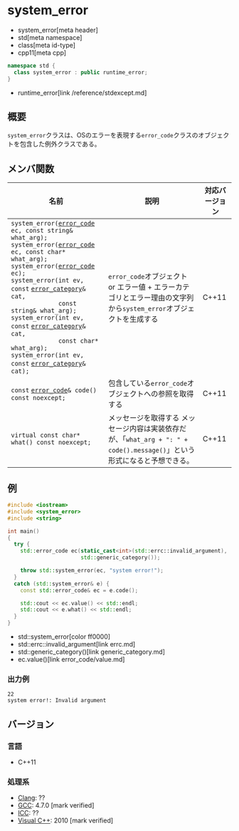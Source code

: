 # system_error
* system_error[meta header]
* std[meta namespace]
* class[meta id-type]
* cpp11[meta cpp]

```cpp
namespace std {
  class system_error : public runtime_error;
}
```
* runtime_error[link /reference/stdexcept.md]

## 概要
`system_error`クラスは、OSのエラーを表現する`error_code`クラスのオブジェクトを包含した例外クラスである。


## メンバ関数

| 名前 | 説明 | 対応バージョン |
|------|------|----------------|
|`system_error(`[`error_code`](error_code.md) `ec, const string& what_arg);`<br/>`system_error(`[`error_code`](error_code.md) `ec, const char* what_arg);`<br/>`system_error(`[`error_code`](error_code.md) `ec);`<br/>`system_error(int ev, const` [`error_category`](error_category.md)`& cat,`<br/>`             const string& what_arg);`<br/>`system_error(int ev, const` [`error_category`](error_category.md)`& cat,`<br/>`             const char* what_arg);`<br/>`system_error(int ev, const` [`error_category`](error_category.md)`& cat);` | `error_code`オブジェクト or エラー値 + エラーカテゴリとエラー理由の文字列から`system_error`オブジェクトを生成する | C++11 |
|`const` [`error_code`](error_code.md)`& code() const noexcept;` | 包含している`error_code`オブジェクトへの参照を取得する | C++11 |
|`virtual const char* what() const noexcept;` | メッセージを取得する メッセージ内容は実装依存だが、「`what_arg + ": " + code().message()`」という形式になると予想できる。 | C++11 |


## 例
```cpp example
#include <iostream>
#include <system_error>
#include <string>

int main()
{
  try {
    std::error_code ec(static_cast<int>(std::errc::invalid_argument),
                       std::generic_category());

    throw std::system_error(ec, "system error!");
  }
  catch (std::system_error& e) {
    const std::error_code& ec = e.code();

    std::cout << ec.value() << std::endl;
    std::cout << e.what() << std::endl;
  }
}
```
* std::system_error[color ff0000]
* std::errc::invalid_argument[link errc.md]
* std::generic_category()[link generic_category.md]
* ec.value()[link error_code/value.md]

### 出力例
```
22
system error!: Invalid argument
```

## バージョン
### 言語
- C++11

### 処理系
- [Clang](/implementation.md#clang): ??
- [GCC](/implementation.md#gcc): 4.7.0 [mark verified]
- [ICC](/implementation.md#icc): ??
- [Visual C++](/implementation.md#visual_cpp): 2010 [mark verified]
